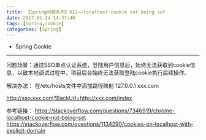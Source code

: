 ```yaml
---
title: 【Spring问题系列】012——localhost cookie not being set
date: 2017-01-24 14:37:40
tags: [Spring,cookie]
categories: [Spring]
---
```

- Spring Cookie
<!-- more -->

--------------------------------


问题场景：通过SSO单点认证系统，登陆用户信息后，始终无法获取到cookie信息，以致本地调试过程中，项目后台始终无法获取登陆cookie执行后续操作。


解决办法：
在/etc/hosts文件中添加路径映射
127.0.0.1  xxx.com

http://sso.xxx.com?BackUrl=http://xxx.com/index

参考链接：
https://stackoverflow.com/questions/7346919/chrome-localhost-cookie-not-being-set
https://stackoverflow.com/questions/1134290/cookies-on-localhost-with-explicit-domain
